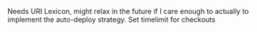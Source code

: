 Needs URI Lexicon, might relax in the future if I care enough to actually to implement the auto-deploy strategy.
Set timelimit for checkouts